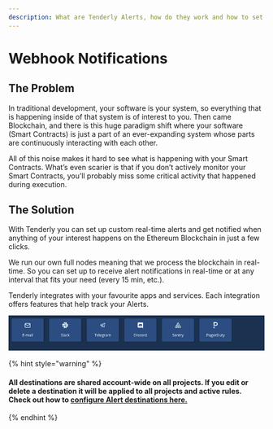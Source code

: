 ```yaml
---
description: What are Tenderly Alerts, how do they work and how to set them up.
---
```


# Webhook Notifications

## The Problem

In traditional development, your software is your system, so everything that is happening inside of that system is of interest to you. Then came Blockchain, and there is this huge paradigm shift where your software (Smart Contracts) is just a part of an ever-expanding system whose parts are continuously interacting with each other.

All of this noise makes it hard to see what is happening with your Smart Contracts. What’s even scarier is that if you don’t actively monitor your Smart Contracts, you’ll probably miss some critical activity that happened during execution.

## The Solution

With Tenderly you can set up custom real-time alerts and get notified when anything of your interest happens on the Ethereum Blockchain in just a few clicks.

We run our own full nodes meaning that we process the blockchain in real-time. So you can set up to receive alert notifications in real-time or at any interval that fits your need (every 15 min, etc.).

Tenderly integrates with your favourite apps and services. Each integration offers features that help track your Alerts.

![](<../../.gitbook/assets/image (37).png>)

{% hint style="warning" %}
#### All destinations are shared account-wide on all projects. If you edit or delete a destination it will be applied to all projects and active rules. Check out how to [configure Alert destinations here.](alert-targets/configuring-alert-destinations.md)
{% endhint %}
